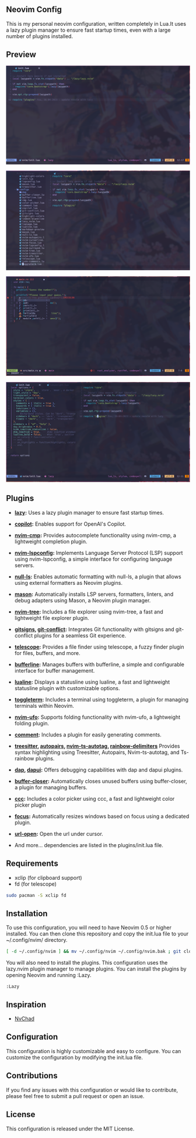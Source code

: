 ## Neovim Config

This is my personal neovim configuration, written completely in Lua.It uses a lazy plugin manager to ensure fast startup times, even with a large number of plugins installed.

## Preview

![preview1](./docs/readme/preview1.png)

![preview2](./docs/readme/preview2.png)

![preview3](./docs/readme/preview3.png)

![preview4](./docs/readme/preview4.png)

## Plugins

- **[lazy](https://github.com/folke/lazy.nvim):** Uses a lazy plugin manager to ensure fast startup times.

- **[copilot](https://github.com/zbirenbaum/copilot.lua):** Enables support for OpenAI's Copilot.

- **[nvim-cmp](https://github.com/hrsh7th/nvim-cmp):** Provides autocomplete functionality using nvim-cmp,
  a lightweight completion plugin.

- **[nvim-lspconfig](https://github.com/neovim/nvim-lspconfig):** Implements Language Server Protocol (LSP)
  support using nvim-lspconfig, a simple interface for configuring language servers.

- **[null-ls](https://github.com/jose-elias-alvarez/null-ls.nvim):** Enables automatic formatting with null-ls,
  a plugin that allows using external formatters as Neovim plugins.

- **[mason](https://github.com/williamboman/mason.nvim):** Automatically installs LSP servers,
  formatters, linters, and debug adapters using Mason, a Neovim plugin manager.

- **[nvim-tree](https://github.com/nvim-tree/nvim-tree.lua):** Includes a file explorer using nvim-tree,
  a fast and lightweight file explorer plugin.

- **[gitsigns](https://github.com/lewis6991/gitsigns.nvim),
  [git-conflict](https://github.com/akinsho/git-conflict.nvim):** Integrates Git functionality
  with gitsigns and git-conflict plugins for a seamless Git experience.

- **[telescope](https://github.com/nvim-telescope/telescope.nvim):** Provides a file finder using telescope,
  a fuzzy finder plugin for files, buffers, and more.

- **[bufferline](https://github.com/akinsho/bufferline.nvim):** Manages buffers with bufferline,
  a simple and configurable interface for buffer management.

- **[lualine](https://github.com/nvim-lualine/lualine.nvim):** Displays a statusline using lualine,
  a fast and lightweight statusline plugin with customizable options.

- **[toggleterm](https://github.com/akinsho/toggleterm.nvim):** Includes a terminal using toggleterm,
  a plugin for managing terminals within Neovim.

- **[nvim-ufo](https://github.com/kevinhwang91/nvim-ufo):** Supports folding functionality with nvim-ufo,
  a lightweight folding plugin.

- **[comment](https://github.com/numToStr/Comment.nvim):** Includes a plugin for easily generating comments.

- **[treesitter](https://github.com/nvim-treesitter/nvim-treesitter),
  [autopairs](https://github.com/windwp/nvim-autopairs),
  [nvim-ts-autotag](https://github.com/windwp/nvim-ts-autotag),
  [rainbow-delimiters](https://github.com/HiPhish/rainbow-delimiters.nvim)** Provides syntax
  highlighting using Treesitter, Autopairs, Nvim-ts-autotag, and Ts-rainbow plugins.

- **[dap](https://github.com/mfussenegger/nvim-dap), [dapui](https://github.com/rcarriga/nvim-dap-ui):**
  Offers debugging capabilities with dap and dapui plugins.

- **[buffer-closer](https://github.com/sontungexpt/buffer-closer):** Automatically closes
  unused buffers using buffer-closer, a plugin for managing buffers.

- **[ccc](https://github.com/uga-rosa/ccc.nvim):** Includes a color picker using ccc,
  a fast and lightweight color picker plugin

- **[focus](https://github.com/sontungexpt/focus.nvim):** Automatically resizes windows
  based on focus using a dedicated plugin.

- **[url-open](https://github.com/sontungexpt/url-open):** Open the url under cursor.

- And more... dependencies are listed in the plugins/init.lua file.

## Requirements

- xclip (for clipboard support)
- fd (for telescope)

```bash
sudo pacman -S xclip fd
```

## Installation

To use this configuration, you will need to have Neovim 0.5 or higher installed. You can then clone this repository and copy the init.lua file to your ~/.config/nvim/ directory.

```bash
[ -d ~/.config/nvim ] && mv ~/.config/nvim ~/.config/nvim.bak ; git clone https://github.com/sontungexpt/neovim-config.git ~/.config/nvim
```

You will also need to install the plugins. This configuration uses the lazy.nvim plugin manager to manage plugins. You can install the plugins by opening Neovim and running :Lazy.

```vim
:Lazy
```

## Inspiration

- [NvChad](https://github.com/NvChad/NvChad)

## Configuration

This configuration is highly customizable and easy to configure. You can customize the configuration by modifying the init.lua file.

## Contributions

If you find any issues with this configuration or would like to contribute, please feel free to submit a pull request or open an issue.

## License

This configuration is released under the MIT License.
